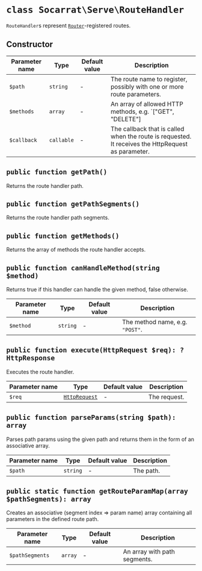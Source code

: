 # `class Socarrat\Serve\RouteHandler`

`RouteHandler`s represent [`Router`](./router.md)-registered routes.

## Constructor

| Parameter name | Type       | Default value | Description                                                                                        |
|----------------|------------|---------------|----------------------------------------------------------------------------------------------------|
| `$path`        | `string`   | -             | The route name to register, possibly with one or more route parameters.                            |
| `$methods`     | `array`    | -             | An array of allowed HTTP methods, e.g. `["GET", "DELETE"]                                          |
| `$callback`    | `callable` | -             | The callback that is called when the route is requested. It receives the HttpRequest as parameter. |

## `public function getPath()`

Returns the route handler path.

## `public function getPathSegments()`

Returns the route handler path segments.

## `public function getMethods()`

Returns the array of methods the route handler accepts.

## `public function canHandleMethod(string $method)`

Returns true if this handler can handle the given method, false otherwise.

| Parameter name | Type     | Default value | Description                      |
|----------------|----------|---------------|----------------------------------|
| `$method`      | `string` | -             | The method name, e.g. `"POST"`.  |

## `public function execute(HttpRequest $req): ?HttpResponse`

Executes the route handler.

| Parameter name | Type                              | Default value | Description  |
|----------------|-----------------------------------|---------------|--------------|
| `$req`         | [`HttpRequest`](./httprequest.md) | -             | The request. |

## `public function parseParams(string $path): array`

Parses path params using the given path and returns them in the form of an associative array.

| Parameter name | Type     | Default value | Description |
|----------------|----------|---------------|-------------|
| `$path`        | `string` | -             | The path.   |

## `public static function getRouteParamMap(array $pathSegments): array`

Creates an associative (segment index => param name) array containing all parameters in the defined route path.

| Parameter name  | Type    | Default value | Description                  |
|-----------------|---------|---------------|------------------------------|
| `$pathSegments` | `array` | -             | An array with path segments. |
